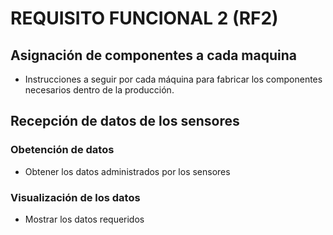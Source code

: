 # REQUISITO FUNCIONAL 2 (RF2)


## Asignación de componentes a cada maquina
* Instrucciones a seguir por cada máquina para fabricar los componentes necesarios dentro de la producción.

## Recepción de datos de los sensores

### Obetención de datos
* Obtener los datos administrados por los sensores

### Visualización de los datos
* Mostrar los datos requeridos


